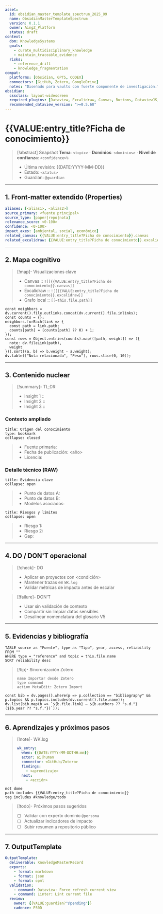 ```yaml
---
asset:
  id: obsidian_master_template_spectrum_2025_09
  name: ObsidianMasterTemplateSpectrum
  version: 0.1.1
  owner: AingZ_Platform
  status: draft
context:
  dom: KnowledgeSystems
  goals:
    - curate_multidisciplinary_knowledge
    - maintain_traceable_evidence
  risks:
    - reference_drift
    - knowledge_fragmentation
compat:
  platforms: [Obsidian, GPT5, CODEX]
  connectors: [GitHub, Zotero, GoogleDrive]
  notes: "Diseñado para vaults con fuerte componente de investigación."
obsidian:
  cssclass: layout-widescreen
  required_plugins: [Dataview, Excalidraw, Canvas, Buttons, DataviewJS, Linter, StyleSettings, Admonition]
  recommended_dataview_version: ">=0.5.68"
---
```


# {{VALUE:entry_title?Ficha de conocimiento}}

> [!abstract] Snapshot
> **Tema**: `<topic>` · **Dominios**: `<dominios>` · **Nivel de confianza**: `<confidence>%`
>
> - Última revisión: {{DATE:YYYY-MM-DD}}
> - Estado: `<status>`
> - Guardián: `@guardian`

---

## 1. Front-matter extendido (Properties)

```yaml
aliases: [<alias1>, <alias2>]
source_primary: <fuente principal>
source_type: [paper|repo|nota]
relevance_score: <0-100>
confidence: <0-100>
impact_axes: [ambiental, social, económico]
related_canvas: {{VALUE:entry_title?Ficha de conocimiento}}.canvas
related_excalidraw: {{VALUE:entry_title?Ficha de conocimiento}}.excalidraw
```

---

## 2. Mapa cognitivo

> [!map]- Visualizaciones clave
> - Canvas :: `![[{{VALUE:entry_title?Ficha de conocimiento}}.canvas]]`
> - Excalidraw :: `![[{{VALUE:entry_title?Ficha de conocimiento}}.excalidraw]]`
> - Grafo local :: `[[=this.file.path]]`

```dataviewjs
const neighbors = dv.current().file.outlinks.concat(dv.current().file.inlinks);
const counts = {};
neighbors.forEach(link => {
  const path = link.path;
  counts[path] = (counts[path] ?? 0) + 1;
});
const rows = Object.entries(counts).map(([path, weight]) => ({
  note: dv.fileLink(path),
  weight
})).sort((a, b) => b.weight - a.weight);
dv.table(["Nota relacionada", "Peso"], rows.slice(0, 10));
```

---

## 3. Contenido nuclear

> [!summary]- TL;DR
> - Insight 1 :: <texto>
> - Insight 2 :: <texto>
> - Insight 3 :: <texto>

### Contexto ampliado

```ad-note
title: Origen del conocimiento
type: bookmark
collapse: closed
```
> - Fuente primaria: <cita>
> - Fecha de publicación: <año>
> - Licencia: <tipo>

### Detalle técnico (RAW)

```ad-example
title: Evidencia clave
collapse: open
```
> - Punto de datos A: <detalle>
> - Punto de datos B: <detalle>
> - Modelos asociados: <modelo>

```ad-info
title: Riesgos y límites
collapse: open
```
> - Riesgo 1: <detalle>
> - Riesgo 2: <detalle>
> - Gap: <detalle>

---

## 4. DO / DON'T operacional

> [!check]- DO
> - Aplicar en proyectos con <condición>
> - Mantener trazas en `WK.log`
> - Validar métricas de impacto antes de escalar

> [!failure]- DON'T
> - Usar sin validación de contexto
> - Compartir sin limpiar datos sensibles
> - Desalinear nomenclatura del glosario V5

---

## 5. Evidencias y bibliografía

```dataview
TABLE source as "Fuente", type as "Tipo", year, access, reliability
FROM ""
WHERE type = "reference" and topic = this.file.name
SORT reliability desc
```

> [!tip]- Sincronización Zotero
> ```button
> name Importar desde Zotero
> type command
> action MetaEdit: Zotero Import
> ```

```dataviewjs
const bib = dv.pages().where(p => p.collection == "bibliography" && p.topics && p.topics.includes(dv.current().file.name));
dv.list(bib.map(b => `${b.file.link} — ${b.authors ?? "s.d."} (${b.year ?? "s.f."})`));
```

---

## 6. Aprendizajes y próximos pasos

> [!note]- WK.log
> ```yaml
> wk_entry:
>   when: {{DATE:YYYY-MM-DDTHH:mm}}
>   actor: ai|human
>   connector: <GitHub/Zotero>
>   findings:
>     - <aprendizaje>
>   next:
>     - <acción>
> ```

```tasks
not done
path includes {{VALUE:entry_title?Ficha de conocimiento}}
tag includes #knowledge/todo
```

> [!todo]- Próximos pasos sugeridos
> - [ ] Validar con experto dominio `@persona`
> - [ ] Actualizar indicadores de impacto
> - [ ] Subir resumen a repositorio público

---

## 7. OutputTemplate

```yaml
OutputTemplate:
  deliverable: KnowledgeMasterRecord
  exports:
    - format: markdown
    - format: json
    - format: opml
  validation:
    - command: Dataview: Force refresh current view
    - command: Linter: Lint current file
  review:
    owner: {{VALUE:guardian?"@pending"}}
    cadence: P30D
```
